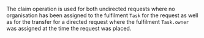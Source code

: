 The claim operation is used for both undirected requests where no organisation has been assigned to the fulfilment `Task` for the request as well as for the transfer for a directed request where the fulfilment `Task.owner` was assigned at the time the request was placed.
